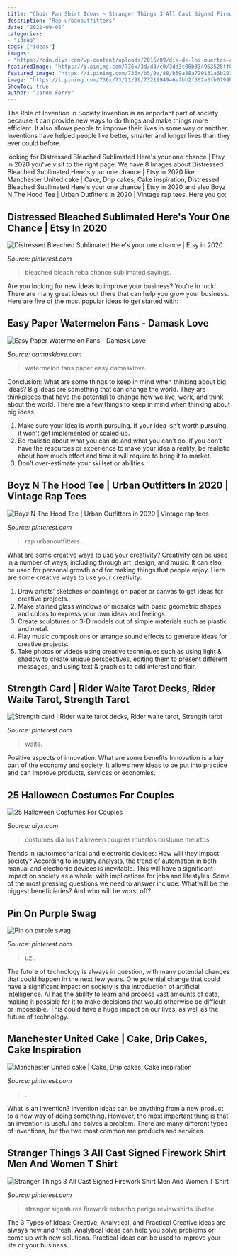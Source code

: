 ```yaml
---
title: "Choir Fan Shirt Ideas ~ Stranger Things 3 All Cast Signed Firework Shirt Men And Women T Shirt"
description: "Rap urbanoutfitters"
date: "2022-09-05"
categories:
- "ideas"
tags: ["ideas"]
images:
- "https://cdn.diys.com/wp-content/uploads/2016/09/dia-de-los-muertos-costumes.jpg"
featuredImage: "https://i.pinimg.com/736x/3d/d3/c0/3dd3c06b334963528ff8ecce3f278166.jpg"
featured_image: "https://i.pinimg.com/736x/b5/9a/88/b59a88a729131a6b101b0752d98035fc.jpg"
image: "https://i.pinimg.com/736x/73/21/99/7321994946efbb2f362a3fb0799b8cc5--daily-tarot-tarot-reading.jpg"
ShowToc: true
author: "Jaren Ferry"
---
```



The Role of Invention in Society
Invention is an important part of society because it can provide new ways to do things and make things more efficient. It also allows people to improve their lives in some way or another. Inventions have helped people live better, smarter and longer lives than they ever could before.

	

		
looking for Distressed Bleached Sublimated Here&#039;s your one chance | Etsy in 2020 you've visit to the right page. We have 8 Images about Distressed Bleached Sublimated Here&#039;s your one chance | Etsy in 2020 like Manchester United cake | Cake, Drip cakes, Cake inspiration, Distressed Bleached Sublimated Here&#039;s your one chance | Etsy in 2020 and also Boyz N The Hood Tee | Urban Outfitters in 2020 | Vintage rap tees. Here you go:
		
    
## Distressed Bleached Sublimated Here&#039;s Your One Chance | Etsy In 2020

<img loading=lazy src="https://i.pinimg.com/736x/3d/d3/c0/3dd3c06b334963528ff8ecce3f278166.jpg" onerror="this.onerror=null;this.src='https://tse1.mm.bing.net/th?id=OIP.G-jm7u-aJnQ08Fe_b709AwHaHa&amp;pid=15.1';" alt="Distressed Bleached Sublimated Here&#039;s your one chance | Etsy in 2020">

_Source: pinterest.com_

>bleached bleach reba chance sublimated sayings. 

	

Are you looking for new ideas to improve your business? You're in luck! There are many great ideas out there that can help you grow your business. Here are five of the most popular ideas to get started with:

    
## Easy Paper Watermelon Fans - Damask Love

<img loading=lazy src="http://damasklove.com/wp-content/uploads/2015/07/IMG_0194.jpg" onerror="this.onerror=null;this.src='https://tse1.mm.bing.net/th?id=OIP.m7DEwd1MO1IR9VXlqDKvYgHaLH&amp;pid=15.1';" alt="Easy Paper Watermelon Fans - Damask Love">

_Source: damasklove.com_

>watermelon fans paper easy damasklove. 

	

Conclusion: What are some things to keep in mind when thinking about big ideas?
Big ideas are something that can change the world. They are thinkpieces that have the potential to change how we live, work, and think about the world. There are a few things to keep in mind when thinking about big ideas. 
1. Make sure your idea is worth pursuing. If your idea isn’t worth pursuing, it won’t get implemented or scaled up. 
2. Be realistic about what you can do and what you can’t do. If you don’t have the resources or experience to make your idea a reality, be realistic about how much effort and time it will require to bring it to market. 
3. Don’t over-estimate your skillset or abilities.

    
## Boyz N The Hood Tee | Urban Outfitters In 2020 | Vintage Rap Tees

<img loading=lazy src="https://i.pinimg.com/736x/57/5f/7c/575f7cf8dc03bd0a20391f068e4846d6.jpg" onerror="this.onerror=null;this.src='https://tse2.mm.bing.net/th?id=OIP.tjzJb78g0YI7Xri1BPihBwHaLG&amp;pid=15.1';" alt="Boyz N The Hood Tee | Urban Outfitters in 2020 | Vintage rap tees">

_Source: pinterest.com_

>rap urbanoutfitters. 

	

What are some creative ways to use your creativity?
Creativity can be used in a number of ways, including through art, design, and music. It can also be used for personal growth and for making things that people enjoy. Here are some creative ways to use your creativity: 
1. Draw artists’ sketches or paintings on paper or canvas to get ideas for creative projects. 
2. Make stained glass windows or mosaics with basic geometric shapes and colors to express your own ideas and feelings. 
3. Create sculptures or 3-D models out of simple materials such as plastic and metal. 
4. Play music compositions or arrange sound effects to generate ideas for creative projects. 
5. Take photos or videos using creative techniques such as using light & shadow to create unique perspectives, editing them to present different messages, and using text & graphics to add interest and flair.

    
## Strength Card | Rider Waite Tarot Decks, Rider Waite Tarot, Strength Tarot

<img loading=lazy src="https://i.pinimg.com/736x/73/21/99/7321994946efbb2f362a3fb0799b8cc5--daily-tarot-tarot-reading.jpg" onerror="this.onerror=null;this.src='https://tse3.mm.bing.net/th?id=OIP.d1NeTMBpQ9yupLeXN9U10QAAAA&amp;pid=15.1';" alt="Strength card | Rider waite tarot decks, Rider waite tarot, Strength tarot">

_Source: pinterest.com_

>waite. 

	

Positive aspects of innovation: What are some benefits
Innovation is a key part of the economy and society. It allows new ideas to be put into practice and can improve products, services or economies.

    
## 25 Halloween Costumes For Couples

<img loading=lazy src="https://cdn.diys.com/wp-content/uploads/2016/09/dia-de-los-muertos-costumes.jpg" onerror="this.onerror=null;this.src='https://tse2.mm.bing.net/th?id=OIP.mcPkSMtpDeoDl-GiLLmu6AHaLH&amp;pid=15.1';" alt="25 Halloween Costumes For Couples">

_Source: diys.com_

>costumes dia los halloween couples muertos costume meurtos. 

	

Trends in (auto)mechanical and electronic devices: How will they impact society?
According to industry analysts, the trend of automation in both manual and electronic devices is inevitable. This will have a significant impact on society as a whole, with implications for jobs and lifestyles. Some of the most pressing questions we need to answer include: What will be the biggest beneficiaries? And who will be worst off?

    
## Pin On Purple Swag

<img loading=lazy src="https://i.pinimg.com/736x/23/69/d6/2369d66842264464b0432956c3ba8bed.jpg" onerror="this.onerror=null;this.src='https://tse2.mm.bing.net/th?id=OIP.2bnEpZFgFoIAKcJ74cPtLAHaNE&amp;pid=15.1';" alt="Pin on purple swag">

_Source: pinterest.com_

>uzi. 

	

The future of technology is always in question, with many potential changes that could happen in the next few years. One potential change that could have a significant impact on society is the introduction of artificial intelligence. AI has the ability to learn and process vast amounts of data, making it possible for it to make decisions that would otherwise be difficult or impossible. This could have a huge impact on our lives, as well as the future of technology.

    
## Manchester United Cake | Cake, Drip Cakes, Cake Inspiration

<img loading=lazy src="https://i.pinimg.com/736x/1d/49/33/1d493326be88660fc467910c077e91a6.jpg" onerror="this.onerror=null;this.src='https://tse2.mm.bing.net/th?id=OIP.2Mj8fAyasqy4KWT9R_ENpQHaLH&amp;pid=15.1';" alt="Manchester United cake | Cake, Drip cakes, Cake inspiration">

_Source: pinterest.com_

>. 

	

What is an invention?
Invention ideas can be anything from a new product to a new way of doing something. However, the most important thing is that an invention is useful and solves a problem. There are many different types of inventions, but the two most common are products and services.

    
## Stranger Things 3 All Cast Signed Firework Shirt Men And Women T Shirt

<img loading=lazy src="https://i.pinimg.com/736x/b5/9a/88/b59a88a729131a6b101b0752d98035fc.jpg" onerror="this.onerror=null;this.src='https://tse3.mm.bing.net/th?id=OIP.qLnlLVt7ndRtVqXqo6408QHaJ_&amp;pid=15.1';" alt="Stranger Things 3 All Cast Signed Firework Shirt Men And Women T Shirt">

_Source: pinterest.com_

>stranger signatures firework estranho perigo reviewshirts libetee. 

	

The 3 Types of Ideas: Creative, Analytical, and Practical
Creative ideas are always new and fresh. Analytical ideas can help you solve problems or come up with new solutions. Practical ideas can be used to improve your life or your business.

